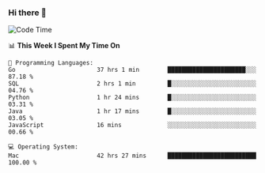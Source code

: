 ### Hi there 👋

<!--
**CrazyCollin/crazycollin** is a ✨ _special_ ✨ repository because its `README.md` (this file) appears on your GitHub profile.

Here are some ideas to get you started:

- 🔭 I’m currently working on ...
- 🌱 I’m currently learning ...
- 👯 I’m looking to collaborate on ...
- 🤔 I’m looking for help with ...
- 💬 Ask me about ...
- 📫 How to reach me: ...
- 😄 Pronouns: ...
- ⚡ Fun fact: ...
-->

<!--START_SECTION:waka-->
![Code Time](http://img.shields.io/badge/Code%20Time-2%2C344%20hrs%2029%20mins-blue)

📊 **This Week I Spent My Time On** 

```text
💬 Programming Languages: 
Go                       37 hrs 1 min        ██████████████████████░░░   87.18 % 
SQL                      2 hrs 1 min         █░░░░░░░░░░░░░░░░░░░░░░░░   04.76 % 
Python                   1 hr 24 mins        █░░░░░░░░░░░░░░░░░░░░░░░░   03.31 % 
Java                     1 hr 17 mins        █░░░░░░░░░░░░░░░░░░░░░░░░   03.05 % 
JavaScript               16 mins             ░░░░░░░░░░░░░░░░░░░░░░░░░   00.66 % 

💻 Operating System: 
Mac                      42 hrs 27 mins      █████████████████████████   100.00 % 
```


<!--END_SECTION:waka-->

